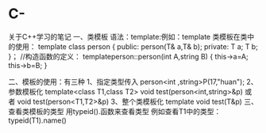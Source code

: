 # C-
关于C++学习的笔记
一、类模板
语法：template<class typename>:例如：template<class T>
类模板在类中的使用：
template<class T>
class person
{
public:
  person(T& a,T& b);
private:
  T a; 
  T b;
}；
//构造函数的定义：
template<T>person::person(int A,string B)
{
  this->a=A;
  this->b=B;
}

二、模板的使用：有三种
1、指定类型传入
  person<int ,string>P(17,"huan");
2、参数模板化
template<class T1,class T2>
void test(person<int,string>&p)
或者
void test(person<T1,T2>&p)
3、整个类模板化
template<class T>
void test(T&p)
三、查看类模板的类型
  用typeid().函数来查看类型
  例如查看T1中的类型：
  typeid(T1).name()
